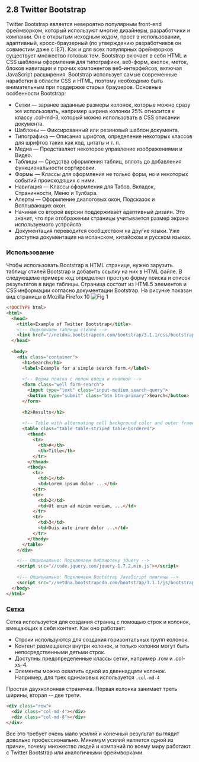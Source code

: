 ## 2.8 Twitter Bootstrap
Twitter Bootstrap является невероятно популярным front-end фреймворком, который используют многие дизайнеры, разработчики и компании. Он с открытым исходным кодом, прост в использовании, адаптивный, кросс-браузерный (по утверждению разработчиков он совместим даже с IE7). Как и для всех популярных фреймворков существует множество готовых тем.
Bootstrap вкючает в себя HTML и CSS шаблоны оформления для типографики, веб-форм, кнопок, меток, блоков навигации и прочих компонентов веб-интерфейсов, включая JavaScript расширения. Bootstrap использует самые современные наработки в области CSS и HTML, поэтому необходимо быть внимательным при поддержке старых браузеров.
Основные особенности Bootstrap:
* Сетки — заранее заданные размеры колонок, которые можно сразу же использовать, например ширина колонки 25% относится к классу .col-md-3, который можно использовать в CSS описании документа.
* Шаблоны — Фиксированный или резиновый шаблон документа.
* Типографика — Описания шрифтов, определение некоторых классов для шрифтов таких как код, цитаты и т. п.
* Медиа — Представляет некоторое управление изображениями и Видео.
* Таблицы — Средства оформления таблиц, вплоть до добавления функциональности сортировки.
* Формы — Классы для оформления не только форм, но и некоторых событий происходящих с ними.
* Навигация — Классы оформления для Табов, Вкладок, Страничности, Меню и Тулбара.
* Алерты — Оформление диалоговых окон, Подсказок и Всплывающих окон.
* Начиная со второй версии поддерживает адаптивный дизайн. Это значит, что при отображении страницы учитывается размер экрана используемого устройста.
* Документация переводится сообществом на другие языки. Уже доступна документация на испанском, китайском и русском языках.

### Использование
Чтобы использовать Bootstrap в HTML странице, нужно зарузить таблицу стилей Bootstrap и добавить ссылку на них в HTML файле. 
В следующеме примере код определяет простую форму поиска и список результатов в виде таблицы. Страница состоит из  HTML5 элементов и CSS информации согласно документации Bootstrap. На рисунке показан вид страницы в Mozilla Firefox 10
![Fig 1](http://upload.wikimedia.org/wikipedia/commons/d/d0/Twitter-bootstrap-example-firefox-10.png)
```html
<!DOCTYPE html>
<html>
  <head>
    <title>Example of Twitter Bootstrap</title>
    <!-- Подключаем таблицы стилей -->
    <link href="//netdna.bootstrapcdn.com/bootstrap/3.1.1/css/bootstrap.min.css" rel="stylesheet">
  </head>
 
  <body>
    <div class="container">
      <h1>Search</h1>
      <label>Example for a simple search form.</label>
 
      <!-- Форма поиска с полем ввода и кнопкой -->
      <form class="well form-search">
        <input type="text" class="input-medium search-query">
        <button type="submit" class="btn btn-primary">Search</button>
      </form>
 
      <h2>Results</h2>
 
      <!-- Table with alternating cell background color and outer frame -->
      <table class="table table-striped table-bordered">
        <thead>
          <tr>
            <th>#</th>
            <th>Title</th>
          </tr>
        </thead>
        <tbody>
          <tr>
            <td>1</td>
            <td>Lorem ipsum dolor ...</td>
          </tr>
          <tr>
            <td>2</td>
            <td>Ut enim ad minim veniam, ...</td>
          </tr>
          <tr>
            <td>3</td>
            <td>Duis aute irure dolor ...</td>
          </tr>
        </tbody>
      </table>
    </div>

    <!-- Опционально: Подключаем библиотеку jQuery -->
    <script src="//code.jquery.com/jquery-1.7.2.min.js"></script>
 
    <!-- Опционально: Подключаем Bootstrap JavaScript плагины -->
    <script src="//netdna.bootstrapcdn.com/bootstrap/3.1.1/js/bootstrap.min.js"></script>
  </body>
</html>
```
### [Сетка](http://getbootstrap.com/css/#grid)
Сетка используется для создания страниц с помощью строк и колонок, вмещающих в себя контент. Как оно работает:
* Строки используются для создания горизонтальных групп колонок.
* Контент размещается внутри колонок, и только колонки могут быть непосредственными детьми строк.
* Доступны предопределенные классы сетки, например .row и .col-xs-4.
* Элементы можно охватить одной из двеннадцати колонок. Например, для трех одинаковых используется `.col-md-4`

Простая двухколонная страничка. Первая колонка занимает треть ширины, вторая -- две трети.
```html
<div class="row">
  <div class="col-md-4"></div>
  <div class="col-md-8"></div>
</div>
```

Все это требует очень мало усилий и конечный результат выглядит довольно профессионально. Минимум усилий является одной из причин, почему множество людей и компаний по всему миру работают с Twitter Bootstrap или аналогичными фреймворками.
